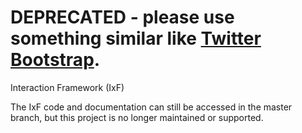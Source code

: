 # DEPRECATED - please use something similar like [Twitter Bootstrap](https://github.com/twitter/bootstrap).
Interaction Framework (IxF)

The IxF code and documentation can still be accessed in the master branch, but this project is no longer maintained or supported. 